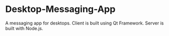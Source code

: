 # Desktop-Messaging-App
A messaging app for desktops. Client is built using Qt Framework. Server is built with Node.js.
